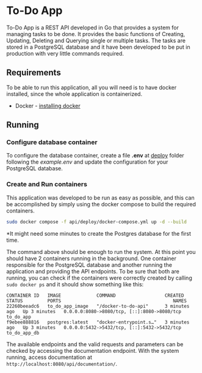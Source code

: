 # To-Do App

To-Do App is a REST API developed in Go that provides a system for managing tasks to be done. It provides the basic functions of Creating, Updating, Deleting and Querying single or multiple tasks.
The tasks are stored in a PostgreSQL database and it have been developed to be put in production with very little commands required.


## Requirements
To be able to run this application, all you will need is to have docker installed, since the whole application is containerized.

- Docker - [installing docker](https://docs.docker.com/engine/install/)

## Running

### Configure database container
To configure the database container, create a file **.env** at [deploy](api/deploy) folder following the *example.env* and update the configuration for your PostgreSQL database. 

### Create and Run containers

This application was developed to be run as easy as possible, and this can be accomplished by simply using the docker compose to build the required containers.

```bash
sudo docker compose -f api/deploy/docker-compose.yml up -d --build
```
*It might need some minutes to create the Postgres database for the first time.

The command above should be enough to run the system. At this point you should have 2 containers running in the background. One container responsible for the PostgreSQL database and another running the application and providing the API endpoints.
To be sure that both are running, you can check if the containers were correctly created by calling  ``sudo docker ps`` and it should show something like this:

```                                 NAMES
CONTAINER ID   IMAGE             COMMAND                  CREATED         STATUS         PORTS                                         NAMES
22260beeadc6   to_do_app_image   "/docker-to-do-api"      3 minutes ago   Up 3 minutes   0.0.0.0:8080->8080/tcp, [::]:8080->8080/tcp   to_do_app
f9ebee888816   postgres:latest   "docker-entrypoint.s…"   3 minutes ago   Up 3 minutes   0.0.0.0:5432->5432/tcp, [::]:5432->5432/tcp   to_do_app_db
```

The available endpoints and the valid requests and parameters can be checked by accessing the documentation endpoint. With the system running, access documentation at ``http://localhost:8080/api/documentation/``.
